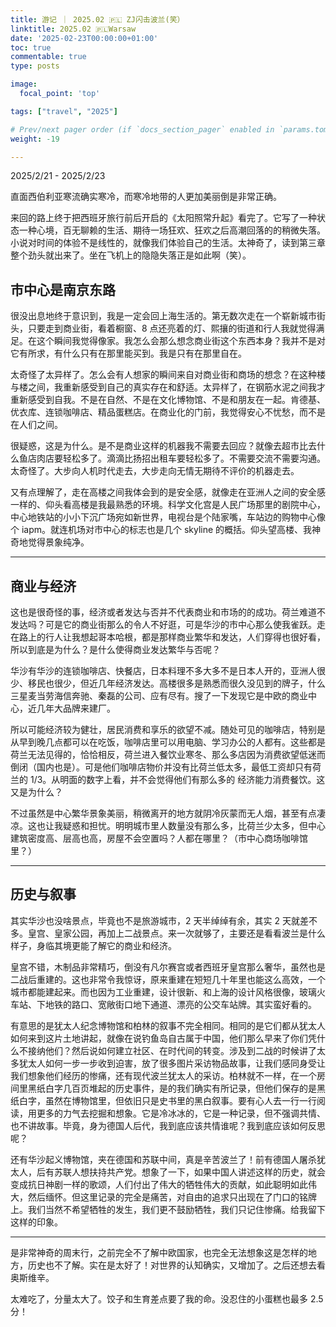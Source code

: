 ```yaml
---
title: 游记 ｜ 2025.02 🇵🇱 ZJ闪击波兰(笑）
linktitle: 2025.02 🇵🇱Warsaw
date: '2025-02-23T00:00:00+01:00'
toc: true
commentable: true
type: posts

image:
  focal_point: 'top'

tags: ["travel", "2025"]

# Prev/next pager order (if `docs_section_pager` enabled in `params.toml`)
weight: -19

---
```


2025/2/21 - 2025/2/23

直面西伯利亚寒流确实寒冷，而寒冷地带的人更加美丽倒是非常正确。

<!--more-->

来回的路上终于把西班牙旅行前后开启的《太阳照常升起》看完了。它写了一种状态一种心境，百无聊赖的生活、期待一场狂欢、狂欢之后高潮回落的的稍微失落。小说对时间的体验不是线性的，就像我们体验自己的生活。太神奇了，读到第三章整个劲头就出来了。坐在飞机上的隐隐失落正是如此啊（笑）。

## 市中心是南京东路

很没出息地终于意识到，我是一定会回上海生活的。第无数次走在一个崭新城市街头，只要走到商业街，看着橱窗、8 点还亮着的灯、熙攘的街道和行人我就觉得满足。在这个瞬间我觉得像家。我怎么会那么想念商业街这个东西本身？我并不是对它有所求，有什么只有在那里能买到。我是只有在那里自在。

太奇怪了太异样了。怎么会有人想家的瞬间来自对商业街和商场的想念？在这种楼与楼之间，我重新感受到自己的真实存在和舒适。太异样了，在钢筋水泥之间我才重新感受到自我。不是在自然、不是在文化博物馆、不是和朋友在一起。肯德基、优衣库、连锁咖啡店、精品蛋糕店。在商业化的门前，我觉得安心不忧愁，而不是在人们之间。

很疑惑，这是为什么。是不是商业这样的机器我不需要去回应？就像去超市比去什么鱼店肉店要轻松多了。滴滴比扬招出租车要轻松多了。不需要交流不需要沟通。太奇怪了。大步向人机时代走去，大步走向无情无期待不评价的机器走去。

又有点理解了，走在高楼之间我体会到的是安全感，就像走在亚洲人之间的安全感一样的、仰头看高楼是我最熟悉的环境。科学文化宫是人民广场那里的剧院中心，中心地铁站的小小下沉广场宛如新世界，电视台是个陆家嘴，车站边的购物中心像个 iapm。就连机场对市中心的标志也是几个 skyline 的概括。仰头望高楼、我神奇地觉得景象纯净。

---

## 商业与经济

这也是很奇怪的事，经济或者发达与否并不代表商业和市场的的成功。荷兰难道不发达吗？可是它的商业街那么的令人不好逛，可是华沙的市中心那么使我雀跃。走在路上的行人让我想起哥本哈根，都是那样商业繁华和发达，人们穿得也很好看，所以到底是为什么？是什么使得商业发达繁华与否呢？

华沙有华沙的连锁咖啡店、快餐店，日本料理不多大多不是日本人开的，亚洲人很少、移民也很少，但近几年经济发达。高楼很多是熟悉而很久没见到的牌子，什么三星麦当劳海信奔驰、秦磊的公司、应有尽有。搜了一下发现它是中欧的商业中心，近几年大品牌来建厂。

所以可能经济较为健壮，居民消费和享乐的欲望不减。随处可见的咖啡店，特别是从早到晚几点都可以在吃饭，咖啡店里可以用电脑、学习办公的人都有。这些都是荷兰无法见得的，恰恰相反，荷兰进入餐饮业寒冬、那么多店因为消费欲望低迷而倒闭（国内也是）。可是他们咖啡店物价并没有比荷兰低太多，最低工资却只有荷兰的 1/3。从明面的数字上看，并不会觉得他们有那么多的 经济能力消费餐饮。这又是为什么？

不过虽然是中心繁华景象美丽，稍微离开的地方就阴冷灰蒙而无人烟，甚至有点凄凉。这也让我疑惑和担忧。明明城市里人数量没有那么多，比荷兰少太多，但中心建筑密度高、层高也高，房屋不会空置吗？人都在哪里？（市中心商场咖啡馆里？）

---

## 历史与叙事 

其实华沙也没啥景点，毕竟也不是旅游城市，2 天半绰绰有余，其实 2 天就差不多。皇宫、皇家公园，再加上二战景点。来一次就够了，主要还是看看波兰是什么样子，身临其境更能了解它的商业和经济。

皇宫不错，木制品非常精巧，倒没有凡尔赛宫或者西班牙皇宫那么奢华，虽然也是二战后重建的。这也非常令我惊讶，原来重建在短短几十年里也能这么高效，一个城市都能建起来。而也因为工业重建，设计很新、和上海的设计风格很像，玻璃火车站、下地铁的路口、宽敞街口地下通道、漂亮的公交车站牌。其实蛮好看的。

有意思的是犹太人纪念博物馆和柏林的叙事不完全相同。相同的是它们都从犹太人如何来到这片土地讲起，就像在说钓鱼岛自古属于中国，他们那么早来了你们凭什么不接纳他们？然后说如何建立社区、在时代间的转变。涉及到二战的时候讲了太多犹太人如何一步一步收到迫害，放了很多图片采访物品故事，让我们感同身受让我们想象他们经历的惨痛，还有现代波兰犹太人的采访。柏林就不一样，在一个房间里黑纸白字几百页堆起的历史事件，是的我们确实有所记录，但他们保存的是黑纸白字，虽然在博物馆里，但依旧只是史书里的黑白叙事。要有心人去一行一行阅读，用更多的力气去挖掘和想象。它是冷冰冰的，它是一种记录，但不强调共情、也不讲故事。毕竟，身为德国人后代，我到底应该共情谁呢？我到底应该如何反思呢？

还有华沙起义博物馆，夹在德国和苏联中间，真是辛苦波兰了！前有德国人屠杀犹太人，后有苏联人想扶持共产党。想象了一下，如果中国人讲述这样的历史，就会变成抗日神剧一样的歌颂，人们付出了伟大的牺牲伟大的贡献，如此聪明如此伟大，然后缅怀。但这里记录的完全是痛苦，对自由的追求只出现在了门口的铭牌上。我们当然不希望牺牲的发生，我们更不鼓励牺牲，我们只记住惨痛。给我留下这样的印象。

---

是非常神奇的周末行，之前完全不了解中欧国家，也完全无法想象这是怎样的地方，历史也不了解。实在是太好了！对世界的认知确实，又增加了。之后还想去看奥斯维辛。

太难吃了，分量太大了。饺子和生育差点要了我的命。没忍住的小蛋糕也最多 2.5 分！